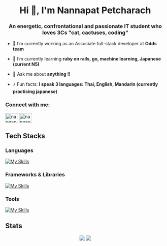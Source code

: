 <h1 align="center">Hi 👋, I'm Nannapat Petcharach</h1>
<h3 align="center">An energetic, confrontational and passionate IT student who loves 3Cs "cat, cactuses, coding"</h3>

- 🔭 I’m currently working as an Associate full-stack developer at **Odds team**

- 🌱 I’m currently learning **ruby on rails, go, machine learning, Japanese (current N5)**

- 💬 Ask me about **anything !!**

- ⚡ Fun facts: **I speak 3 languages: Thai, English, Mandarin (currently practicing japanese)**

<h3 align="left">Connect with me:</h3>
<p align="left">
<a href="https://fb.com/nannapat petcharach" target="blank"><img align="center" src="https://raw.githubusercontent.com/rahuldkjain/github-profile-readme-generator/master/src/images/icons/Social/facebook.svg" alt="nannapat petcharach" height="30" width="40" /></a>
<a href="https://instagram.com/nannapatx" target="blank"><img align="center" src="https://raw.githubusercontent.com/rahuldkjain/github-profile-readme-generator/master/src/images/icons/Social/instagram.svg" alt="nannapatx" height="30" width="40" /></a>
</p>



## Tech Stacks
### Languages
[![My Skills](https://skillicons.dev/icons?i=javascript,java,html,css,typescript,kotlin,go&perline=20)](https://skillicons.dev)
### Frameworks & Libraries
[![My Skills](https://skillicons.dev/icons?i=react,vue,nextjs,spring,tailwind,docker,styledcomponents,mongodb,sass,mysql,pinia,rails&perline=20)](https://skillicons.dev)
### Tools
[![My Skills](https://skillicons.dev/icons?i=maven,figma,git,npm,postman,yarn&perline=20)](https://skillicons.dev)
## Stats
<div align="center">
<img src="https://github-readme-stats.vercel.app/api?username=Nannapatx&show_icons=true&theme=radical">
<img src="https://github-readme-stats.vercel.app/api/top-langs/?username=Nannapatx&layout=compact&theme=radical">
</div>
